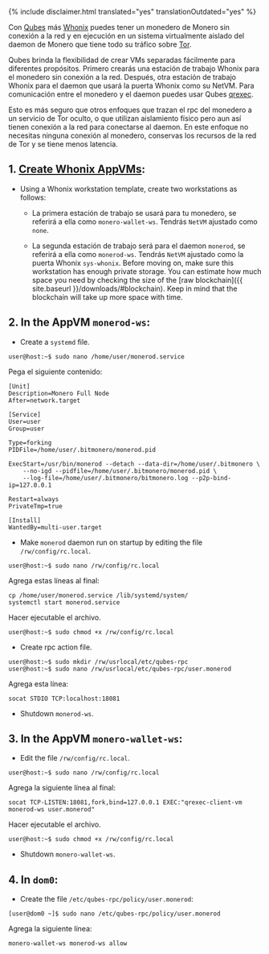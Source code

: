 {% include disclaimer.html translated="yes" translationOutdated="yes" %}

Con [Qubes](https://qubes-os.org) más [Whonix](https://whonix.org) puedes
tener un monedero de Monero sin conexión a la red y en ejecución en un
sistema virtualmente aislado del daemon de Monero que tiene todo su tráfico
sobre [Tor](https://torproject.org).

Qubes brinda la flexibilidad de crear VMs separadas fácilmente para
diferentes propósitos. Primero crearás una estación de trabajo Whonix para
el monedero sin conexión a la red. Después, otra estación de trabajo Whonix
para el daemon que usará la puerta Whonix como su NetVM. Para comunicación
entre el monedero y el daemon puedes usar Qubes
[qrexec](https://www.qubes-os.org/doc/qrexec3/).

Esto es más seguro que otros enfoques que trazan el rpc del monedero a un
servicio de Tor oculto, o que utilizan aislamiento físico pero aun así
tienen conexión a la red para conectarse al daemon. En este enfoque no
necesitas ninguna conexión al monedero, conservas los recursos de la red de
Tor y se tiene menos latencia.

## 1. [Create Whonix AppVMs](https://www.whonix.org/wiki/Qubes/Install):

+ Using a Whonix workstation template, create two workstations as follows:

  - La primera estación de trabajo se usará para tu monedero, se referirá a
    ella como `monero-wallet-ws`. Tendrás `NetVM` ajustado como `none`.

  - La segunda estación de trabajo será para el daemon `monerod`, se
    referirá a ella como `monerod-ws`. Tendrás `NetVM` ajustado como la
    puerta Whonix `sys-whonix`. Before moving on, make sure this workstation
    has enough private storage. You can estimate how much space you need by
    checking the size of the [raw blockchain]({{ site.baseurl
    }}/downloads/#blockchain). Keep in mind that the blockchain will take up
    more space with time.

## 2. In the AppVM `monerod-ws`:

+ Create a `systemd` file.

```
user@host:~$ sudo nano /home/user/monerod.service
```

Pega el siguiente contenido:

```
[Unit]
Description=Monero Full Node
After=network.target

[Service]
User=user
Group=user

Type=forking
PIDFile=/home/user/.bitmonero/monerod.pid

ExecStart=/usr/bin/monerod --detach --data-dir=/home/user/.bitmonero \
    --no-igd --pidfile=/home/user/.bitmonero/monerod.pid \
    --log-file=/home/user/.bitmonero/bitmonero.log --p2p-bind-ip=127.0.0.1

Restart=always
PrivateTmp=true

[Install]
WantedBy=multi-user.target
```

+ Make `monerod` daemon run on startup by editing the file
  `/rw/config/rc.local`.

```
user@host:~$ sudo nano /rw/config/rc.local
```

Agrega estas líneas al final:

```
cp /home/user/monerod.service /lib/systemd/system/
systemctl start monerod.service
```

Hacer ejecutable el archivo.

```
user@host:~$ sudo chmod +x /rw/config/rc.local
```

+ Create rpc action file.

```
user@host:~$ sudo mkdir /rw/usrlocal/etc/qubes-rpc
user@host:~$ sudo nano /rw/usrlocal/etc/qubes-rpc/user.monerod
```

Agrega esta línea:

```
socat STDIO TCP:localhost:18081
```

+ Shutdown `monerod-ws`.

## 3. In the AppVM `monero-wallet-ws`:

+ Edit the file `/rw/config/rc.local`.

```
user@host:~$ sudo nano /rw/config/rc.local
```

Agrega la siguiente línea al final:

```
socat TCP-LISTEN:18081,fork,bind=127.0.0.1 EXEC:"qrexec-client-vm monerod-ws user.monerod"
```

Hacer ejecutable el archivo.

```
user@host:~$ sudo chmod +x /rw/config/rc.local
```

+ Shutdown `monero-wallet-ws`.

## 4. In `dom0`:

+ Create the file `/etc/qubes-rpc/policy/user.monerod`:

```
[user@dom0 ~]$ sudo nano /etc/qubes-rpc/policy/user.monerod
```

Agrega la siguiente línea:

```
monero-wallet-ws monerod-ws allow
```
